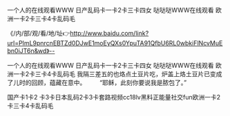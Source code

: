 一个人的在线观看WWW
日产乱码卡一卡2卡三卡四女
哒哒哒WWW在线观看
欧洲一卡2卡三卡4卡乱码毛


《/内/部/观/看/地/址👉http://www.baidu.com/link?url=PImL9pnrcnEBTZd0DJwE1moEyQXs0YpuTA91QfbU6RL0wbkiFlNcvMuEbn0iJT6n&wd》--

一个人的在线观看WWW
日产乱码卡一卡2卡三卡四女
哒哒哒WWW在线观看
欧洲一卡2卡三卡4卡乱码毛
我隔三差五的也烙点土豆片吃，炉盖上烙土豆片已变成了儿时的回顾，蕴藏在意中。
　　“耶稣，此刻你要说我是脓包了。”





国产卡1卡2 卡3卡日本乱码2卡3卡套路视频cc18lv黑料正能量社交fun欧洲一卡2卡三卡4卡乱码毛
